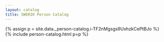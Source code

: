 ```yaml
---
layout: catalog
title: SWERIK Person Catalog
---
```

{% assign p = site.data._person-catalog.i-TF2nMgsgs9UxhzkCePtBJo %}
{% include person-catalog.html p=p %}

